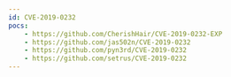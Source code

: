 ```yaml
---
id: CVE-2019-0232
pocs:
    - https://github.com/CherishHair/CVE-2019-0232-EXP
    - https://github.com/jas502n/CVE-2019-0232
    - https://github.com/pyn3rd/CVE-2019-0232
    - https://github.com/setrus/CVE-2019-0232
---
```

